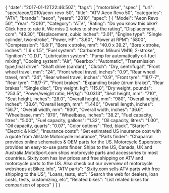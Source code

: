 {
    "date": "2017-01-12T22:46:50Z",
    "tags": [
        "motorbike",
        "spec"
    ],
    "url": "spec\/aeon\/2010\/aeon-revo-50",
    "title": "ATV Aeon Revo 50",
    "categories": "ATV",
    "brands": "aeon",
    "years": "2010",
    "spec": [
        {
            "Model": "Aeon Revo 50",
            "Year": "2010",
            "Category": "ATV",
            "Rating": "Do you know this bike?Click here to rate it. We miss 2 votes to show the rating",
            "Displacement, ccm": "49.30",
            "Displacement, cubic inches": "3.01",
            "Engine type": "Single cylinder, two-stroke",
            "Power, HP": "3.60",
            "Power at RPM": "5800",
            "Compression": "6.8:1",
            "Bore x stroke, mm": "40.0 x 39.2",
            "Bore x stroke, inches": "1.6 x 1.5",
            "Fuel system": "Carburettor. Mikuni VM16, 2-stroke",
            "Ignition": "C.D.I",
            "Lubrication system": "Pump for automatically oil-fuel mixing",
            "Cooling system": "Air",
            "Gearbox": "Automatic",
            "Transmission type,final drive": "Shaft drive (cardan)",
            "Clutch": "Dry, centrifugal",
            "Front wheel travel, mm": "24",
            "Front wheel travel, inches": "0.9",
            "Rear wheel travel, mm": "24",
            "Rear wheel travel, inches": "0.9",
            "Front tyre": "18\/7-7",
            "Rear tyre": "18\/7-7",
            "Front brakes": "Expanding brake (drum brake)",
            "Rear brakes": "Single disc",
            "Dry weight, kg": "115.0",
            "Dry weight, pounds": "253.5",
            "Power\/weight ratio, HP\/kg": "0.0313",
            "Seat height, mm": "710",
            "Seat height, inches": "28.0",
            "Overall height, mm": "980",
            "Overall height, inches": "38.6",
            "Overall length, mm": "1.440",
            "Overall length, inches": "56.7",
            "Overall width, mm": "930",
            "Overall width, inches": "36.6",
            "Wheelbase, mm": "970",
            "Wheelbase, inches": "38.2",
            "Fuel capacity, litres": "5.00",
            "Fuel capacity, gallons": "1.32",
            "Oil capacity, litres": "1.00",
            "Oil capacity, quarts": "0.07",
            "Color options": "Red, black",
            "Starter": "Electric & kick",
            "Insurance costs": "Get estimated US insurance cost with a quote from Allstate Motorcycle Insurance",
            "Parts finder": "Chaparral provides online schematics & OEM parts for the US.   Motorcycle Superstore provides an easy-to-use parts finder. Ships to the US, Canada, UK and Australia.MotoSport.com ships motorcycle parts and accessories to most countries.    Sixity.com has low prices and free shipping on ATV and motorcycle parts to the US. Also check out our overview of motorcycle webshops at Bikez.info",
            "ATV parts": "Sixity.com sells ATV parts with free shipping to the US",
            "Loans, tests, etc": "Search the web for dealers, loan costs, tests, customizing, etc",
            "Related bikes": "List related bikes for comparison of specs"
        }
    ]
}